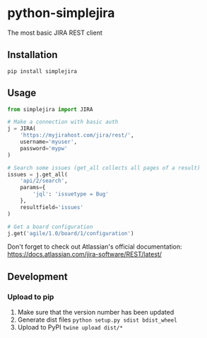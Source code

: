# python-simplejira
The most basic JIRA REST client

## Installation
`pip install simplejira`

## Usage
```python
from simplejira import JIRA

# Make a connection with basic auth
j = JIRA(
    'https://myjirahost.com/jira/rest/',
    username='myuser',
    password='mypw'
)

# Search some issues (get_all collects all pages of a result)
issues = j.get_all(
    'api/2/search',
    params={
        'jql': 'issuetype = Bug'
    },
    resultfield='issues'
)

# Get a board configuration
j.get('agile/1.0/board/1/configuration')
```

Don't forget to check out Atlassian's official documentation:
https://docs.atlassian.com/jira-software/REST/latest/

## Development
### Upload to pip
1. Make sure that the version number has been updated
1. Generate dist files `python setup.py sdist bdist_wheel`
1. Upload to PyPI `twine upload dist/*`
